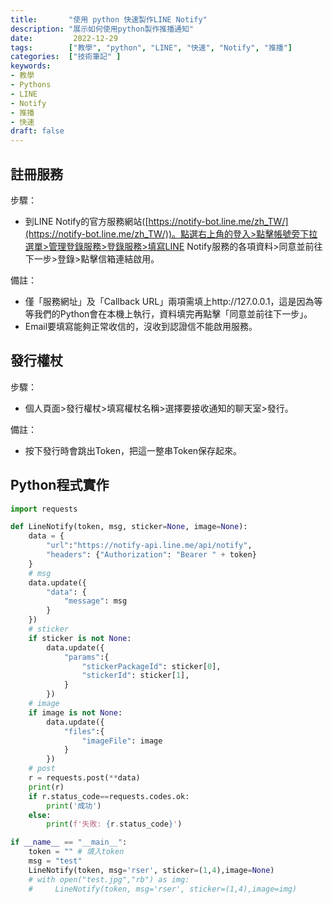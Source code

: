 ```yaml
---
title:       "使用 python 快速製作LINE Notify"
description: "展示如何使用python製作推播通知"
date:         2022-12-29
tags:        ["教學", "python", "LINE", "快速", "Notify", "推播"]
categories:  ["技術筆記" ]
keywords:
- 教學
- Pythons
- LINE
- Notify
- 推播
- 快速
draft: false
---
```

<!--more-->


## 註冊服務

步驟：

- 到LINE Notify的官方服務網站([https://notify-bot.line.me/zh_TW/](https://notify-bot.line.me/zh_TW/))。點選右上角的登入>點擊帳號旁下拉選單>管理登錄服務>登錄服務>填寫LINE Notify服務的各項資料>同意並前往下一步>登錄>點擊信箱連結啟用。

備註：

- 僅「服務網址」及「Callback URL」兩項需填上http://127.0.0.1，這是因為等等我們的Python會在本機上執行，資料填完再點擊「同意並前往下一步」。
- Email要填寫能夠正常收信的，沒收到認證信不能啟用服務。

## 發行權杖

步驟：

- 個人頁面>發行權杖>填寫權杖名稱>選擇要接收通知的聊天室>發行。

備註：

- 按下發行時會跳出Token，把這一整串Token保存起來。

## Python程式實作

```python
import requests

def LineNotify(token, msg, sticker=None, image=None):
    data = {
        "url":"https://notify-api.line.me/api/notify",
        "headers": {"Authorization": "Bearer " + token}
    }
    # msg
    data.update({
        "data": {
            "message": msg
        }
    })
    # sticker
    if sticker is not None:
        data.update({
            "params":{
                "stickerPackageId": sticker[0],
                "stickerId": sticker[1],
            }
        })
    # image
    if image is not None:
        data.update({
            "files":{
                "imageFile": image
            }
        })
    # post
    r = requests.post(**data)
    print(r)
    if r.status_code==requests.codes.ok:
        print('成功')
    else:
	    print(f'失敗: {r.status_code}')

if __name__ == "__main__":
    token = "" # 填入token
    msg = "test"
    LineNotify(token, msg='rser', sticker=(1,4),image=None)
    # with open("test.jpg","rb") as img:
    #     LineNotify(token, msg='rser', sticker=(1,4),image=img)
```